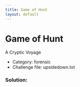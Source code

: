 ```yaml
---
title: Game of Hunt
layout: default
---
```


# Game of Hunt

A Cryptic Voyage 

- Category: forensic
- Challenge file: upsidedown.txt

### Solution:
